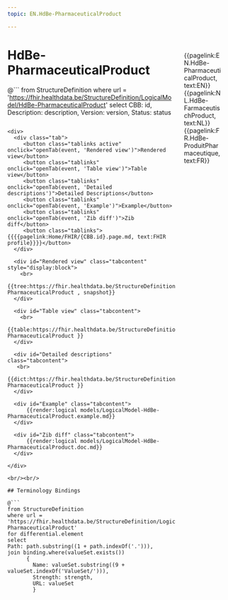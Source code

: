 ```yaml
---
topic: EN.HdBe-PharmaceuticalProduct

---
```


<div style="float:right;width:85px;padding:10px;margin:10">
<p>{{pagelink:EN.HdBe-PharmaceuticalProduct, text:EN}}  {{pagelink:NL.HdBe-FarmaceutischProduct, text:NL}}  {{pagelink:FR.HdBe-ProduitPharmaceutique, text:FR}}<p>
</div>

# HdBe-PharmaceuticalProduct



@```
from StructureDefinition
where url = 'https://fhir.healthdata.be/StructureDefinition/LogicalModel/HdBe-PharmaceuticalProduct'
select 
CBB: id,
Description: description, 
Version: version,
Status: status
```

<div>
  <div class="tab">
     <button class="tablinks active" onclick="openTab(event, 'Rendered view')">Rendered view</button>
     <button class="tablinks" onclick="openTab(event, 'Table view')">Table view</button>
     <button class="tablinks" onclick="openTab(event, 'Detailed descriptions')">Detailed Descriptions</button>
     <button class="tablinks" onclick="openTab(event, 'Example')">Example</button>
     <button class="tablinks" onclick="openTab(event, 'Zib diff')">Zib diff</button>
     <button class="tablinks">{{{{pagelink:Home/FHIR/{CBB.id}.page.md, text:FHIR profile}}}}</button>
  </div>

  <div id="Rendered view" class="tabcontent" style="display:block">
    <br>
      {{tree:https://fhir.healthdata.be/StructureDefinition/LogicalModel/HdBe-PharmaceuticalProduct , snapshot}}
  </div>

  <div id="Table view" class="tabcontent">
    <br>
      {{table:https://fhir.healthdata.be/StructureDefinition/LogicalModel/HdBe-PharmaceuticalProduct }}
  </div>

  <div id="Detailed descriptions" class="tabcontent">
   <br>
      {{dict:https://fhir.healthdata.be/StructureDefinition/LogicalModel/HdBe-PharmaceuticalProduct }}
  </div>

  <div id="Example" class="tabcontent">
      {{render:logical models/LogicalModel-HdBe-PharmaceuticalProduct.example.md}}
  </div>

  <div id="Zib diff" class="tabcontent">
      {{render:logical models/LogicalModel-HdBe-PharmaceuticalProduct.doc.md}}
  </div>

</div>

<br/><br/> 

## Terminology Bindings

@```
from StructureDefinition
where url = 'https://fhir.healthdata.be/StructureDefinition/LogicalModel/HdBe-PharmaceuticalProduct'
for differential.element
select
Path: path.substring((1 + path.indexOf('.'))),
join binding.where(valueSet.exists())
      { 
        Name: valueSet.substring((9 + valueSet.indexOf('ValueSet/'))),
        Strength: strength,
        URL: valueSet
        }
```  